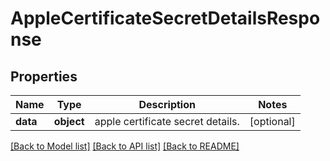 # AppleCertificateSecretDetailsResponse

## Properties
Name | Type | Description | Notes
------------ | ------------- | ------------- | -------------
**data** | **object** | apple certificate secret details. | [optional] 

[[Back to Model list]](../README.md#documentation-for-models) [[Back to API list]](../README.md#documentation-for-api-endpoints) [[Back to README]](../README.md)


